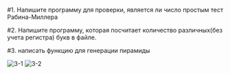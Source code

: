 #1. 
Напишите программу для проверки, является ли число простым
тест Рабина-Миллера

#2. 
Напишите программу, которая посчитает 
количество различных(без учета регистра) букв в файле.

#3. 
написать функцию для генерации пирамиды

![3-1](https://user-images.githubusercontent.com/80397258/194868944-a40ec743-f6cf-41cf-95e7-67fa89a6ec3b.png)
![3-2](https://user-images.githubusercontent.com/80397258/194868966-756fb98d-9bea-45be-ad12-99e3f94fb4e3.png)
